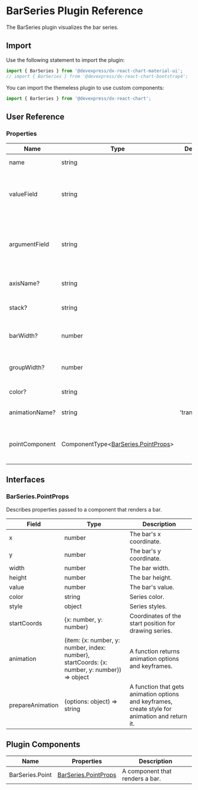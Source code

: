 # BarSeries Plugin Reference

The BarSeries plugin visualizes the bar series.

## Import

Use the following statement to import the plugin:

```js
import { BarSeries } from '@devexpress/dx-react-chart-material-ui';
// import { BarSeries } from '@devexpress/dx-react-chart-bootstrap4';
```

You can import the themeless plugin to use custom components:

```js
import { BarSeries } from '@devexpress/dx-react-chart';
```

## User Reference

### Properties

Name | Type | Default | Description
-----|------|---------|------------
name | string | | A series name.
valueField | string | | The name of a data field that provides series point values.
argumentField | string | | The name of a data field that provides series point argument values.
axisName? | string | | The associated axis.
stack? | string | | The associated stack.
barWidth? | number | | The bar width in relative units.
groupWidth? | number | | The bar group width in relative units.
color? | string | | A series color.
animationName? | string | 'transform' | Animation name for series.
pointComponent | ComponentType&lt;[BarSeries.PointProps](#barseriespointprops)&gt; | | A component that renders a bar.

## Interfaces

### BarSeries.PointProps

Describes properties passed to a component that renders a bar.

Field | Type | Description
------|------|------------
x | number | The bar's x coordinate.
y | number | The bar's y coordinate.
width | number | The bar width.
height | number | The bar height.
value | number | The bar's value.
color | string | Series color.
style | object | Series styles.
startCoords | {x: number, y: number} | Coordinates of the start position for drawing series.
animation | (item: {x: number, y: number, index: number}, startCoords: {x: number, y: number}) => object | A function returns animation options and keyframes.
prepareAnimation | (options: object) => string | A function that gets animation options and keyframes, create style for animation and return it.

## Plugin Components

Name | Properties | Description
-----|------------|------------
BarSeries.Point | [BarSeries.PointProps](#barseriespointprops) | A component that renders a bar.
